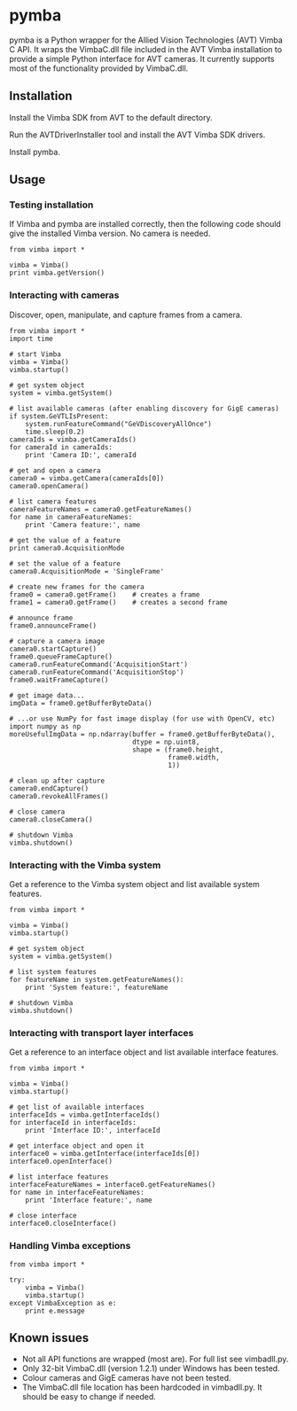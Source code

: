 # pymba

pymba is a Python wrapper for the Allied Vision Technologies (AVT) Vimba C API. It wraps the VimbaC.dll file included in the AVT Vimba installation to provide a simple Python interface for AVT cameras. It currently supports most of the functionality provided by VimbaC.dll.

## Installation

Install the Vimba SDK from AVT to the default directory.

Run the AVTDriverInstaller tool and install the AVT Vimba SDK drivers.

Install pymba.

## Usage

### Testing installation 

If Vimba and pymba are installed correctly, then the following code should give the installed Vimba version. No camera is needed.

	from vimba import *
	
	vimba = Vimba()
	print vimba.getVersion()
	
### Interacting with cameras

Discover, open, manipulate, and capture frames from a camera.
    
    from vimba import *
    import time
    
    # start Vimba
    vimba = Vimba()
    vimba.startup()
    
    # get system object
    system = vimba.getSystem()
    
    # list available cameras (after enabling discovery for GigE cameras)
    if system.GeVTLIsPresent:
        system.runFeatureCommand("GeVDiscoveryAllOnce")
        time.sleep(0.2)
    cameraIds = vimba.getCameraIds()
    for cameraId in cameraIds:
        print 'Camera ID:', cameraId
    
    # get and open a camera
    camera0 = vimba.getCamera(cameraIds[0])
    camera0.openCamera()
    
    # list camera features
    cameraFeatureNames = camera0.getFeatureNames()
    for name in cameraFeatureNames:
        print 'Camera feature:', name
    
    # get the value of a feature
    print camera0.AcquisitionMode
    
    # set the value of a feature
    camera0.AcquisitionMode = 'SingleFrame'
    
    # create new frames for the camera
    frame0 = camera0.getFrame()    # creates a frame
    frame1 = camera0.getFrame()    # creates a second frame
    
    # announce frame
    frame0.announceFrame()
    
    # capture a camera image
    camera0.startCapture()
    frame0.queueFrameCapture()
    camera0.runFeatureCommand('AcquisitionStart')
    camera0.runFeatureCommand('AcquisitionStop')
    frame0.waitFrameCapture()
    
    # get image data...
    imgData = frame0.getBufferByteData()
    
    # ...or use NumPy for fast image display (for use with OpenCV, etc)
    import numpy as np
    moreUsefulImgData = np.ndarray(buffer = frame0.getBufferByteData(),
                                   dtype = np.uint8,
                                   shape = (frame0.height,
                                            frame0.width,
                                            1))
    
    # clean up after capture
    camera0.endCapture()
    camera0.revokeAllFrames()
    
    # close camera
    camera0.closeCamera()
    
    # shutdown Vimba
    vimba.shutdown()
	
### Interacting with the Vimba system
    
Get a reference to the Vimba system object and list available system features.
    
    from vimba import *
    
    vimba = Vimba()
    vimba.startup()
    
    # get system object
    system = vimba.getSystem()

    # list system features
    for featureName in system.getFeatureNames():
        print 'System feature:', featureName
        
    # shutdown Vimba
    vimba.shutdown()

### Interacting with transport layer interfaces
    
Get a reference to an interface object and list available interface features.
    
    from vimba import *
    
    vimba = Vimba()
    vimba.startup()
    
    # get list of available interfaces
    interfaceIds = vimba.getInterfaceIds()
    for interfaceId in interfaceIds:
        print 'Interface ID:', interfaceId
    
    # get interface object and open it
    interface0 = vimba.getInterface(interfaceIds[0])
    interface0.openInterface()
    
    # list interface features
    interfaceFeatureNames = interface0.getFeatureNames()
    for name in interfaceFeatureNames:
        print 'Interface feature:', name
    
    # close interface
    interface0.closeInterface()

### Handling Vimba exceptions

	from vimba import *

	try:
		vimba = Vimba()
		vimba.startup()
	except VimbaException as e:
		print e.message

## Known issues

* Not all API functions are wrapped (most are). For full list see vimbadll.py.
* Only 32-bit VimbaC.dll (version 1.2.1) under Windows has been tested.
* Colour cameras and GigE cameras have not been tested.
* The VimbaC.dll file location has been hardcoded in vimbadll.py. It should be easy to change if needed.

